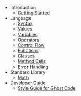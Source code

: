 - Introduction
    - [Getting Started](/docs/{{version}}/getting-started)
- Language
    - [Syntax](/docs/{{version}}/syntax)
    - [Values](/docs/{{version}}/values)
    - [Variables](/docs/{{version}}/variables)
    - [Operators](/docs/{{version}}/operators)
    - [Control Flow](/docs/{{version}}/control-flow)
    - [Functions](/docs/{{version}}/functions)
    - [Classes](/docs/{{version}}/classes)
    - [Method Calls](/docs/{{version}}/method-calls)
    - [Error Handling](/docs/{{version}}/error-handling)
- Standard Library
    - [Math](/docs/{{version}}/math)
- Developer Guide
    - [Style Guide for Ghost Code](/docs/{{version}}/style-guide-for-ghost-code)